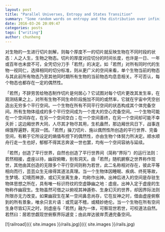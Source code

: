 ```yaml
---
layout: post
title: "Parallel Universes, Entropy and States Transition"
summary: "Some random words on entropy and the distribution over infinite states"
date: 2016-03-26 20:09:47
categories: posts
tags: ["writing"]
author: chunheng
---
```


对生物的一生进行切片剖解，则每个厚度不一的切片就反映生物在不同时段的状态：人之人生，生物之物态。切片的厚度对应切分的时间长度，也许是一日、一年或百年也未尝不可，全凭切分刀手「若然」的决定。如「若然」对所有同时代的生物一视同仁，选择相同的切分标准，则从更广义的空间来看，单个生物当前的物态与其此前所有物态乃至其他同时期所有生物的当前物态均息息相关。不可否认，每个物态也都存在一定的偶然性。

「若然」不辞劳苦给物态制作切片是何居心？它试图对每个切片更改其发生率，在观测结果之上，对所有生物不同生命阶段施加不同的或然率，它就在宇宙中凭空创造出无穷多个平行空间。一个生物在所有不同平行空间的状态构成其个体完备空间。所有生物体组成的多个平行空间成为一个庞大的空心完备空间。一个生物可能在一个空间存在，在另一个空间空白；在一个空间善终，在另一个空间却可能不幸夭折；这边厢世界大同，人尽其才物尽其用，生机盎然，那边厢世风日下，战事连绵饿殍遍野，死寂一团。「若然」操刀切片、施以偶然性所创造的平行世界、完备空间，有赖于它所设定的熵值布控下的偶然性，亦由生物个体努力所决定。顺水顺舟行走一生也好，郁郁不得其志奔波一世也罢，均有一个空间容纳与延续。

「若然」创造了平行世界，自然也创造了平行世界间（简称“界际”）的运行法则：若然相接，虚座以待，幽寂俯瞰，别有洞天。由「若然」随机腑察之世界称作现世，其他由其创造的无限多个平行空间则称为若世，此二名称相对存在，彼此平等相向而行，芸芸众生无缘得其道法真理。当一个生物体因睡眠、疾病、终死等故，生梦境、幻境而神游，或幻灭坐离生身，均称作出神。出神后进入的空间是存驻生物体思想之所在，具有唯一标识符纹的空虚静幽之地：虚座。出神入定于虚座的生物称作幽寂生。生物虽然可借之以俯视其神遁弥、生身幻灭的世界，却因界际法则所限亦无力改变。如果幽寂生在某一空间鼻息尚存，它在反神之时，借由虚座俯察到的所有景象，唯余只言片语：或荒诞不稽，或精妙绝伦。当一个生物在所有空间生身尽皆幻灭之时，则虚座与「若然」融为一体，可察现世若世，可校道法自然。若然曰：居若世觑现世俯察界际遽变；由此岸达彼岸贯通完备空间。

[![railroad]({{ site.images }}/rails.jpg)]({{ site.images }}/rails.jpg)
